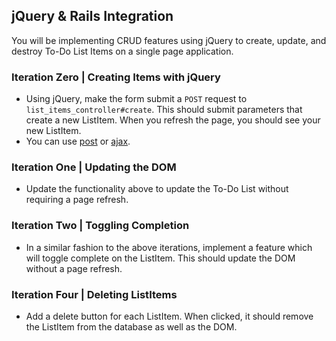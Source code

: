## jQuery & Rails Integration

You will be implementing CRUD features using jQuery to create, update, and destroy To-Do List Items on a single page application.

### Iteration Zero | Creating Items with jQuery

-  Using jQuery, make the form submit a `POST` request to `list_items_controller#create`. This should submit parameters that create a new ListItem. When you refresh the page, you should see your new ListItem.
  -  You can use [post](https://api.jquery.com/jquery.post/) or [ajax](http://api.jquery.com/jquery.ajax/).

### Iteration One | Updating the DOM

-  Update the functionality above to update the To-Do List without requiring a page refresh. 

### Iteration Two | Toggling Completion

-  In a similar fashion to the above iterations, implement a feature which will toggle complete on the ListItem. This should update the DOM without a page refresh.

### Iteration Four | Deleting ListItems

- Add a delete button for each ListItem. When clicked, it should remove the ListItem from the database as well as the DOM.